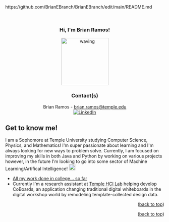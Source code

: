 <!-- Improved compatibility of back to top link: See: https://github.com/othneildrew/Best-README-Template/pull/73 -->https://github.com/BrianEBranch/BrianEBranch/edit/main/README.md
<a name="readme-top"></a>
<!-- PROJECT SHIELDS -->
<!--
*** I'm using markdown "reference style" links for readability.
*** Reference links are enclosed in brackets [ ] instead of parentheses ( ).
*** See the bottom of this document for the declaration of the reference variables
*** for contributors-url, forks-url, etc. This is an optional, concise syntax you may use.
*** https://www.markdownguide.org/basic-syntax/#reference-style-links
-->
<!-- PROJECT LOGO -->
<br />
<div align="center">
<h3 align="center">Hi, I'm Brian Ramos!</h3>

<img src="https://ineedanime.com/wp-content/uploads/2021/09/hinata-shoyo-waving-Haikyuu-1.gif" alt="waving" height="150"/>

<!--   
<img src = "https://ineedanime.com/wp-content/uploads/2021/09/hinata-shoyo-waving-Haikyuu-1.gif"> <br/> -->
  
### Contact(s)
Brian Ramos - brian.ramos@temple.edu </br>
[![LinkedIn][linkedin-shield]](https://www.linkedin.com/in/brianramos1/)
  <p align="center">
    
  </p>
</div>

<!-- ABOUT THE PROJECT -->

## Get to know me!
I am a Sophomore at Temple University studying Computer Science, Physics, and Mathematics! I'm super passionate about learning and I'm always looking for new ways to problem solve. Currently, I am focused on improving my skills in both Java and Python by working on various projects however, in the future I'm looking to go into some sector of Machine Learning/Artifical Intelligence! <img src = "https://user-images.githubusercontent.com/78388073/198618105-c638a11a-5514-42b3-8d76-708da86d1a75.png" alt = "universe" height = "20"/>
- <a href="https://github.com/RamosBros/brianCollegeWork">All my work done in college... so far</a>
- Currently I'm a research assistant at [Temple HCI Lab](http://stevemacn.github.io/people/) helping develop CoBoards, an application changing traditional digital whiteboards in the digital workshop world by remodeling template-collected design data.



<p align="right">(<a href="#readme-top">back to top</a>)</p>

<!-- ROADMAP -->

<!-- ## Roadmap/Goals!
<details>

  <summary> Short Term Goals</summary>
  
-  [ ] Publish a research paper
-  [ ] Go to atleast 5 hackathons this year
-  [ ] Get an internship
</details>

<details>

<summary> Long term goals</summary>

- [ ] Get a job doing something I love
- [ ] Graduate
- [ ] Become a better student

</details> -->



<p align="right">(<a href="#readme-top">back to top</a>)</p>

<!-- MARKDOWN LINKS & IMAGES -->
<!-- https://www.markdownguide.org/basic-syntax/#reference-style-links -->

[contributors-shield]: https://img.shields.io/github/contributors/RamosBros/brianCollegeWork.svg?style=for-the-badge

[contributors-url]: https://github.com/RamosBros/brianCollegeWork/graphs/contributors

[forks-shield]: https://img.shields.io/github/forks/RamosBros/brianCollegeWork.svg?style=for-the-badge

[forks-url]: https://github.com/RamosBros/brianCollegeWork/network/members

[stars-shield]: https://img.shields.io/github/stars/RamosBros/brianCollegeWork.svg?style=for-the-badge

[Personal-Shield]: https://img.shields.io/badge/Personal%20Website-Click%20Me!-red

[linkedin-shield]: https://img.shields.io/badge/-LinkedIn-black.svg?style=for-the-badge&logo=linkedin&colorB=555

[linkedin-url]: https://linkedin.com/in/linkedin_username



